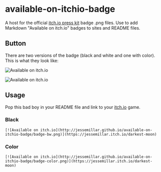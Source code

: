 # available-on-itchio-badge
A host for the official [itch.io press kit](https://itch.io/press-kit) badge .png files. Use to add Markdown "Available on itch.io" badges to sites and README files.

## Button
There are two versions of the badge (black and white and one with color). This is what they look like:

![Available on itch.io](http://jessemillar.github.io/available-on-itchio-badge/badge-bw.png)

![Available on itch.io](http://jessemillar.github.io/available-on-itchio-badge/badge-color.png)

## Usage
Pop this bad boy in your README file and link to your [itch.io](https://itch.io/) game.

### Black
```
[![Available on itch.io](http://jessemillar.github.io/available-on-itchio-badge/badge-bw.png)](https://jessemillar.itch.io/darkest-moon)
```

### Color
```
[![Available on itch.io](http://jessemillar.github.io/available-on-itchio-badge/badge-color.png)](https://jessemillar.itch.io/darkest-moon)
```
